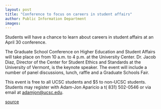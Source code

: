 ```yaml
---
layout: post
title: "Conference to focus on careers in student affairs"
author: Public Information Department
images:
---
```


  

Students will have a chance to learn about careers in student affairs at an April 30 conference.

The Graduate School Conference on Higher Education and Student Affairs will take place on from 10 a.m. to 4 p.m. at the University Center. Dr. Jacob Diaz, Director of the Center for Student Ethics and Standards at the University of Vermont, is the keynote speaker. The event will include a number of panel discussions, lunch, raffle and a Graduate Schools Fair.  
  
This event is free to all UCSC students and $5 to non-UCSC students. Students may register with Adam-Jon Aparicio a t( 831) 502-0546 or via email at [adamjon@ucsc.edu][1].  

[1]: mailto:adamjon@ucsc.edu

[source](http://www1.ucsc.edu/currents/04-05/04-25/brief-fair.asp "Permalink to brief-fair")
